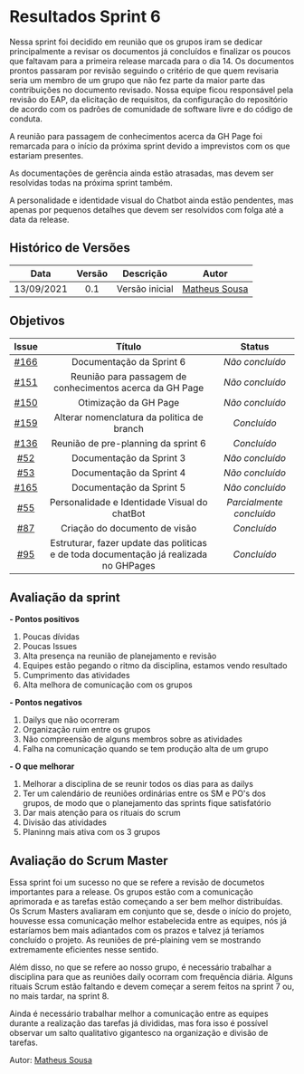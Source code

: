 # Resultados Sprint 6

Nessa sprint foi decidido em reunião que os grupos iram se dedicar principalmente a revisar os documentos já concluídos e finalizar os poucos que faltavam para a primeira release
marcada para o dia 14. Os documentos prontos passaram por revisão seguindo o critério de que quem revisaria seria um membro de um grupo que não fez parte da maior parte das contribuições
no documento revisado. Nossa equipe ficou responsável pela revisão do EAP, da elicitação de requisitos, da configuração do repositório de acordo com os padrões de comunidade de software
livre e do código de conduta.

A reunião para passagem de conhecimentos acerca da GH Page foi remarcada para o início da próxima sprint devido a imprevistos com os que estariam presentes.

As documentações de gerência ainda estão atrasadas, mas devem ser resolvidas todas na próxima sprint também.

A personalidade e identidade visual do Chatbot ainda estão pendentes, mas apenas por pequenos detalhes que devem ser resolvidos com folga até a data da release.

## Histórico de Versões

| Data       | Versão | Descrição                      | Autor             |
| :--------: | :----: | :----------:                   | :---------------: |
| 13/09/2021 |  0.1   | Versão inicial | [Matheus Sousa](https://github.com/gatotabaco)|

## Objetivos

|  Issue  |                   Título                  |              Status             | 
|:-------:|:-----------------------------------------:|:-------------------------------:|
| [#166](https://github.com/fga-eps-mds/2021-1-Bot/issues/166) | Documentação da Sprint 6 | _Não concluído_ |
| [#151](https://github.com/fga-eps-mds/2021-1-Bot/issues/151) | Reunião para passagem de conhecimentos acerca da GH Page | _Não concluído_ |
| [#150](https://github.com/fga-eps-mds/2021-1-Bot/issues/150) | Otimização da GH Page | _Não concluído_ |
| [#159](https://github.com/fga-eps-mds/2021-1-Bot/issues/159) | Alterar nomenclatura da politica de branch | _Concluído_ | Lameque |
| [#136](https://github.com/fga-eps-mds/2021-1-Bot/issues/136) | Reunião de pre-planning da sprint 6 | _Concluído_ | Matheus |
| [#52](https://github.com/fga-eps-mds/2021-1-Bot/issues/52) | Documentação da Sprint 3 | _Não concluído_ |
| [#53](https://github.com/fga-eps-mds/2021-1-Bot/issues/53) | Documentação da Sprint 4 | _Não concluído_ |
| [#165](https://github.com/fga-eps-mds/2021-1-Bot/issues/165) | Documentação da Sprint 5 | _Não concluído_ |
| [#55](https://github.com/fga-eps-mds/2021-1-Bot/issues/55) | Personalidade e Identidade Visual do chatBot | _Parcialmente concluído_ |
| [#87](https://github.com/fga-eps-mds/2021-1-Bot/issues/87) | Criação do documento de visão | _Concluído_ | 
| [#95](https://github.com/fga-eps-mds/2021-1-Bot/issues/95) | Estruturar, fazer update das politicas e de toda documentação já realizada no GHPages | _Concluído_ |

## Avaliação da sprint

**- Pontos positivos**

1. Poucas dívidas	
2. Poucas Issues
3. Alta presença na reunião de planejamento e revisão	
4. Equipes estão pegando o ritmo da disciplina, estamos vendo resultado
5. Cumprimento das atividades	
6. Alta melhora de comunicação com os grupos	

**- Pontos negativos**

1. Dailys que não ocorreram
2. Organização ruim entre os grupos
3. Não compreensão de alguns membros sobre as atividades
4. Falha na comunicação quando se tem produção alta de um grupo

**- O que melhorar**

1. Melhorar a disciplina de se reunir todos os dias para as dailys
2. Ter um calendário de reuniões ordinárias entre os SM e PO's dos grupos, de modo que o planejamento das sprints fique satisfatório
3. Dar mais atenção para os rituais do scrum
4. Divisão das atividades
5. Planinng mais ativa com os 3 grupos

## Avaliação do Scrum Master

Essa sprint foi um sucesso no que se refere a revisão de documetos importantes para a release. Os grupos estão com a comunicação aprimorada e as tarefas estão começando a ser bem melhor distribuídas.
Os Scrum Masters avaliaram em conjunto que se, desde o início do projeto, houvesse essa comunicação melhor estabelecida entre as equipes, nós já estaríamos bem mais adiantados com
os prazos e talvez já teríamos concluído o projeto. As reuniões de pré-plaining vem se mostrando extremamente eficientes nesse sentido. 

Além disso, no que se refere ao nosso grupo, é 
necessário trabalhar a disciplina para que as reuniões daily ocorram com frequência diária. Alguns rituais Scrum estão faltando e devem começar a serem feitos na sprint 7 ou, no mais tardar, 
na sprint 8.

Ainda é necessário trabalhar melhor a comunicação entre as equipes durante a realização das tarefas já divididas, mas fora isso é possível observar um salto qualitativo gigantesco 
na organização e divisão de tarefas. 

Autor: [Matheus Sousa](https://github.com/gatotabaco)
